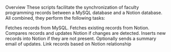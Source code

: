 Overview
These scripts facilitate the synchronization of faculty programming records between a MySQL database and a Notion database. All combined, they perform the following tasks:

Fetches records from MySQL.
Fetches existing records from Notion.
Compares records and updates Notion if changes are detected.
Inserts new records into Notion if they are not present.
Optionally sends a summary email of updates.
Link records based on Notion relationship
